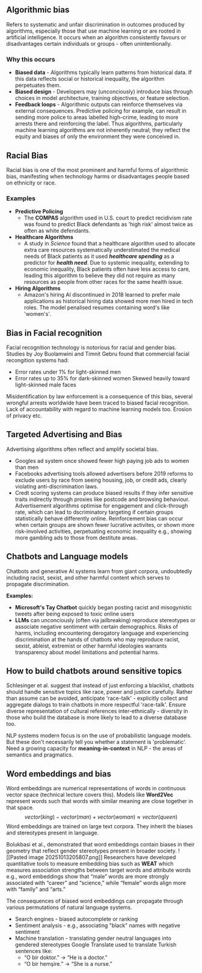 ## Algorithmic bias
Refers to systematic and unfair discrimination in outcomes produced by algorithms, especially those that use machine learning or are rooted in artificial intelligence. It occurs when an algorithm consistently favours or disadvantages certain individuals or groups - often unintentionally.

### Why this occurs
- **Biased data** - Algorithms typically learn patterns from historical data. If this data reflects social or historical inequality, the algorithm perpetuates them.
- **Biased design** - Developers may (unconciously) introduce bias through choices in model architecture, training objectives, or feature selection. 
- **Feedback loops** - Algorithmic outputs can reinforce themselves via external consequences. Predictive policing for example, can result in sending more police to areas labelled high-crime, leading to more arrests there and reinforcing the label.
Thus algorithms, particularly machine learning algorithms are not inherently neutral; they reflect the equity and biases of only the environment they were conceived in. 


## Racial Bias
Racial bias is one of the most prominent and harmful forms of algorithmic bias, manifesting when technology harms or disadvantages people based on ethnicity or race.

### Examples
- **Predictive Policing** 
	- The **COMPAS** algorithm used in U.S. court to predict recidivism rate was found to predict Black defendants as 'high risk' almost twice as often as white defendants.
- **Healthcare Algorithms**
	- A study in *Science* found that a healthcare algorithm used to allocate extra care resources systematically understimated the medical needs of Black patients as it used ***healthcare spending*** as a predictor for ***health need***. Due to systemic inequality, extending to economic inequality, Black patients often have less access to care, leading this algorithm to believe they did not require as many resources as people from other races for the same health issue.
- **Hiring Algorithms**
	- Amazon's hiring AI discontinued in 2018 learned to prefer male applications as historical hiring data showed more men hired in tech roles. The model penalised resumes containing word's like 'women's'.

## Bias in Facial recognition
Facial recognition technology is notorious for racial and gender bias. 
Studies by Joy Buolamwini and Timnit Gebru found that commercial facial recongition systems had:
- Error rates under 1% for light-skinned men
- Error rates up to 35% for dark-skinned women
Skewed heavily toward light-skinned male faces

Misidentification by law enforcement is a consequence of this bias, several wrongful arrests worldwide have been traced to biased facial recognition. Lack of accountability with regard to machine learning models too.
Erosion of privacy etc.

## Targeted Advertising and Bias
Advertising algorithms often reflect and amplify societal bias.
- Googles ad system once showed fewer high paying job ads to women than men
- Facebooks advertising tools allowed advertisers before 2019 reforms to exclude users by race from seeing housing, job, or credit ads, clearly violating anti-discrimination laws.
- Credt scoring systems can produce biased results if they infer sensitive traits indirectly through proxies like postcode and browsing behaviour.
Advertisement algorithms optimise for engagement and click-through rate, which can lead to dscriminatory targeting if certain groups statistically behave differently online.
Reinforcement bias can occur when certain groups are shown fewer lucrative activites, or shown more risk-involved activities, perpetuating economic inequality e.g., showing more gambling ads to those from destitute areas.

## Chatbots and Language models
Chatbots and generative AI systems learn from giant corpora, undoubtedly including racist, sexist, and other harmful content which serves to propagate discrimination. 

**Examples:**
- **Microsoft's Tay Chatbot** quickly began posting racist and misogynistic tweets after being exposed to toxic online users
- **LLMs** can unconciously (often via jailbreaking) reproduce stereotypes or associate negative sentiment with certain demographics.
Risks of harms, including encountering derogatory language and experiencing discrimination at the hands of chatbots who may reproduce racist, sexist, ableist, extremist or other harmful ideologies warrants transparency about model limitations and potential harms.


## How to build chatbots around sensitive topics
Schlesinger et al. suggest that instead of just enforcing a blacklist, chatbots should handle sensitive topics like race, power and justice carefully. Rather than assume can be avoided, anticipate 'race-talk' - explicitly collect and aggregate dialogs to train chatbots in more respectful 'race-talk'. Ensure diverse representation of cultural references inter-ethnically - diversity in those who build the database is more likely to lead to a diverse database too.

NLP systems modern focus is on the use of probabilistic language models. But these don't necessarily tell you whether a statement is 'problematic'. 
Need a growing capacity for **meaning-in-context** in NLP - the areas of semantics and pragmatics.

## Word embeddings and bias
Word embeddings are numerical representations of words in continuous vector space (technical lecture covers this). Models like **Word2Vec** represent words such that words with similar meaning are close together in that space. 
$$vector(king) - vector(man) + vector(woman) ≈ vector(queen)$$
Word embeddings are trained on large text corpora. They inherit the biases and stereotypes present in language.

Bolukbasi et al., demonstrated that word embeddings contain biases in their geometry that reflect gender stereotypes present in broader society.
![[Pasted image 20251013205807.png]]
Researchers have developed quantitative tools to measure embedding bias such as **WEAT** which measures association strengths between target words and attribute words e.g., word embeddings show that “male” words are more strongly associated with “career” and “science,” while “female” words align more with “family” and “arts.”

The consequences of biased word embeddings can propagate through various permutations of natural language systems. 
- Search engines - biased autocomplete or ranking
- Sentiment analysis - e.g., associating "black" names with negative sentiment
- Machine translation - translating gender neutral languages into gendered stereotypes 
	Google Translate used to translate Turkish sentences like:
	- “O bir doktor.” → “He is a doctor.”
	- “O bir hemşire.” → “She is a nurse.”